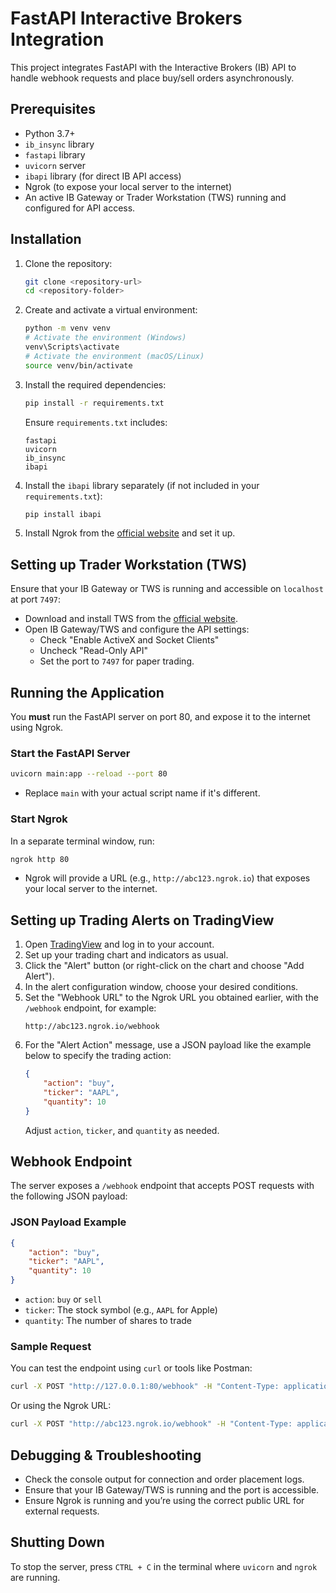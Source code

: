 
# FastAPI Interactive Brokers Integration

This project integrates FastAPI with the Interactive Brokers (IB) API to handle webhook requests and place buy/sell orders asynchronously.

## Prerequisites
- Python 3.7+
- `ib_insync` library
- `fastapi` library
- `uvicorn` server
- `ibapi` library (for direct IB API access)
- Ngrok (to expose your local server to the internet)
- An active IB Gateway or Trader Workstation (TWS) running and configured for API access.

## Installation

1. Clone the repository:
   ```bash
   git clone <repository-url>
   cd <repository-folder>
   ```

2. Create and activate a virtual environment:
   ```bash
   python -m venv venv
   # Activate the environment (Windows)
   venv\Scripts\activate
   # Activate the environment (macOS/Linux)
   source venv/bin/activate
   ```

3. Install the required dependencies:
   ```bash
   pip install -r requirements.txt
   ```
   Ensure `requirements.txt` includes:
   ```
   fastapi
   uvicorn
   ib_insync
   ibapi
   ```

4. Install the `ibapi` library separately (if not included in your `requirements.txt`):
   ```bash
   pip install ibapi
   ```

5. Install Ngrok from the [official website](https://ngrok.com/download) and set it up.

## Setting up Trader Workstation (TWS)

Ensure that your IB Gateway or TWS is running and accessible on `localhost` at port `7497`:
- Download and install TWS from the [official website](https://www.interactivebrokers.com/en/index.php?f=16040).
- Open IB Gateway/TWS and configure the API settings:
  - Check "Enable ActiveX and Socket Clients"
  - Uncheck "Read-Only API"
  - Set the port to `7497` for paper trading.

## Running the Application

You **must** run the FastAPI server on port 80, and expose it to the internet using Ngrok.

### Start the FastAPI Server
```bash
uvicorn main:app --reload --port 80
```
- Replace `main` with your actual script name if it's different.

### Start Ngrok
In a separate terminal window, run:
```bash
ngrok http 80
```
- Ngrok will provide a URL (e.g., `http://abc123.ngrok.io`) that exposes your local server to the internet.

## Setting up Trading Alerts on TradingView

1. Open [TradingView](https://www.tradingview.com/) and log in to your account.
2. Set up your trading chart and indicators as usual.
3. Click the "Alert" button (or right-click on the chart and choose "Add Alert").
4. In the alert configuration window, choose your desired conditions.
5. Set the "Webhook URL" to the Ngrok URL you obtained earlier, with the `/webhook` endpoint, for example:
   ```
   http://abc123.ngrok.io/webhook
   ```
6. For the "Alert Action" message, use a JSON payload like the example below to specify the trading action:
   ```json
   {
       "action": "buy",
       "ticker": "AAPL",
       "quantity": 10
   }
   ```
   Adjust `action`, `ticker`, and `quantity` as needed.

## Webhook Endpoint

The server exposes a `/webhook` endpoint that accepts POST requests with the following JSON payload:

### JSON Payload Example
```json
{
    "action": "buy",
    "ticker": "AAPL",
    "quantity": 10
}
```
- `action`: `buy` or `sell`
- `ticker`: The stock symbol (e.g., `AAPL` for Apple)
- `quantity`: The number of shares to trade

### Sample Request
You can test the endpoint using `curl` or tools like Postman:
```bash
curl -X POST "http://127.0.0.1:80/webhook" -H "Content-Type: application/json" -d '{"action": "buy", "ticker": "AAPL", "quantity": 10}'
```
Or using the Ngrok URL:
```bash
curl -X POST "http://abc123.ngrok.io/webhook" -H "Content-Type: application/json" -d '{"action": "buy", "ticker": "AAPL", "quantity": 10}'
```

## Debugging & Troubleshooting

- Check the console output for connection and order placement logs.
- Ensure that your IB Gateway/TWS is running and the port is accessible.
- Ensure Ngrok is running and you’re using the correct public URL for external requests.

## Shutting Down

To stop the server, press `CTRL + C` in the terminal where `uvicorn` and `ngrok` are running.

